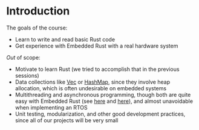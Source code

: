 # Introduction

The goals of the course:
+ Learn to write and read basic Rust code
+ Get experience with Embedded Rust with a real hardware system

_Out_ of scope:
+ Motivate to learn Rust (we tried to accomplish that in the previous sessions)
+ Data collections like [Vec](https://doc.rust-lang.org/std/vec/struct.Vec.html) or [HashMap](https://doc.rust-lang.org/stable/std/collections/struct.HashMap.html), since they involve heap allocation, which is often undesirable on embedded systems
+ Multithreading and asynchronous programming, though both are quite easy with Embedded Rust (see [here](https://embassy.dev/) and [here](https://rtic.rs/1/book/en/)), and almost unavoidable when implementing an RTOS
+ Unit testing, modularization, and other good development practices, since all of our projects will be very small
<!-- + Smart pointers like [Box](https://doc.rust-lang.org/std/boxed/struct.Box.html), for the same reason -->

<!-- What knowledge is expected: -->
<!-- + how stack/heap works -->
<!-- + UNIX shell (e.g. bash) ?????????? -->
<!-- + C++ experience is useful, as we will draw analogies and make comparisons from time to time -->

